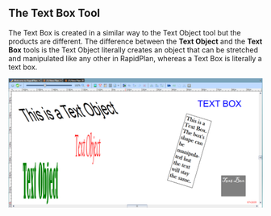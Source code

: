 ## The Text Box Tool 

The Text Box is created in a similar way to the Text Object tool but the products are different. The difference between the **Text Object** and the **Text Box** tools is the Text Object literally creates an object that can be stretched and manipulated like any other in RapidPlan, whereas a Text Box is literally a text box.

![Text_Object_vs_Text_Box](./assets/Text_Object_vs_Text_Box.png)

